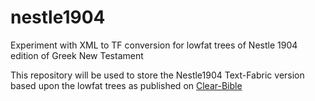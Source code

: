 # nestle1904
Experiment with XML to TF conversion for lowfat trees of Nestle 1904 edition of Greek New Testament

This repository will be used to store the Nestle1904 Text-Fabric version based upon the lowfat trees as published on [Clear-Bible](https://github.com/Clear-Bible/macula-greek/tree/main/Nestle1904/lowfat)
